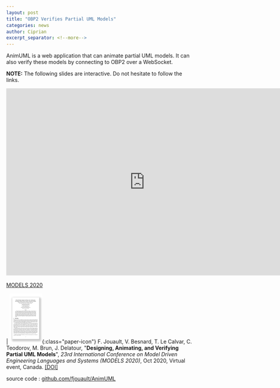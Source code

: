 ```yaml
---
layout: post
title: "OBP2 Verifies Partial UML Models"
categories: news
author: Ciprian
excerpt_separator: <!--more-->
---
```


AnimUML is a web application that can animate partial UML models. It can also verify these models by connecting to OBP2 over a WebSocket.
<!--more-->

**NOTE:** The following slides are interactive. Do not hesitate to follow the links.
<iframe src="https://animuml.kher.nl/slides/MODELS2020.html" height="500" width="740" allowfullscreen="" frameborder="0">
</iframe>

[MODELS 2020](https://conf.researchr.org/details/models-2020/models-2020-technical-track/35/Designing-Animating-and-Verifying-Partial-UML-Models)

| ![paper](/images/paper-logo.png){:class="paper-icon"} F. Jouault, V. Besnard, T. Le Calvar, C. Teodorov, M. Brun, J. Delatour,  "**Designing, Animating, and Verifying Partial UML Models**", *23rd International Conference on Model Driven Engineering Languages and Systems (MODELS 2020)*, Oct 2020, Virtual event, Canada. [[DOI]](https://dl.acm.org/doi/10.1145/3365438.3410967)

source code : [github.com/fjouault/AnimUML](https://github.com/fjouault/AnimUML)